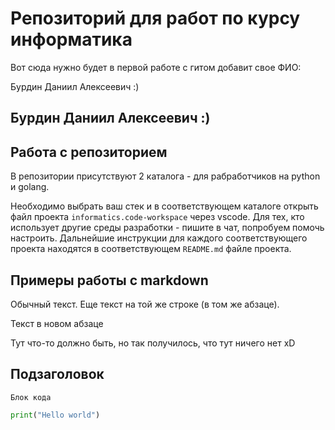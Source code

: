 # Репозиторий для работ по курсу информатика

Вот сюда нужно будет в первой работе с гитом добавит свое ФИО:

Бурдин Даниил Алексеевич :)

## Бурдин Даниил Алексеевич :)

## Работа с репозиторием

В репозитории присутствуют 2 каталога - для рабработчиков на python и golang.

Необходимо выбрать ваш стек и в соответствующем каталоге открыть файл проекта `informatics.code-workspace` через vscode.
Для тех, кто использует другие среды разработки - пишите в чат, попробуем помочь настроить. Дальнейшие инструкции для каждого 
соответствующего проекта находятся в соответствующем `README.md` файле проекта.

## Примеры работы с markdown

Обычный текст.
Еще текст на той же строке (в том же абзаце).

Текст в новом абзаце

Тут что-то должно быть, но так получилось, что тут ничего нет xD

## Подзаголовок

```
Блок кода
```

```python
print("Hello world")
```
